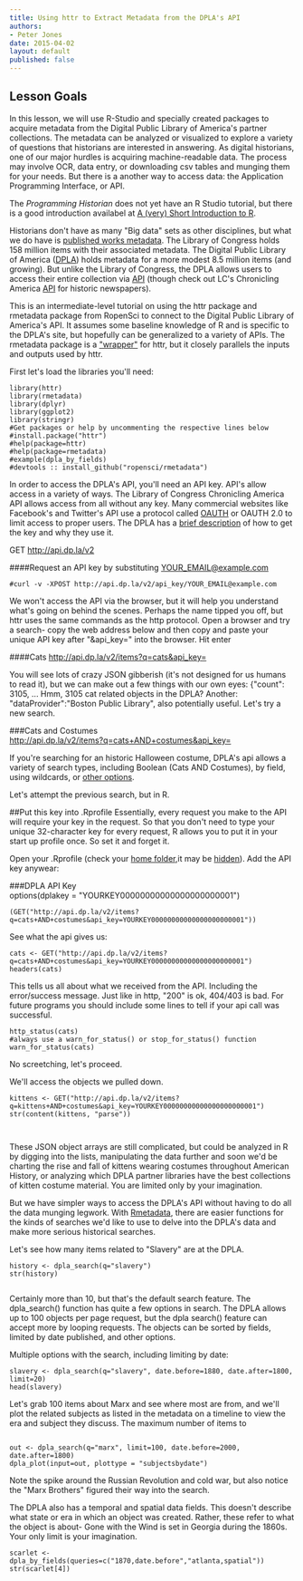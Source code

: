 ```yaml
---
title: Using httr to Extract Metadata from the DPLA's API
authors: 
- Peter Jones
date: 2015-04-02
layout: default
published: false
---
```


Lesson Goals
------------

In this lesson, we will use R-Studio and specially created packages to acquire metadata from the Digital Public Library of America's partner collections. The metadata can be analyzed or visualized to explore a variety of questions that historians are interested in answering. As digital historians, one of our major hurdles is acquiring machine-readable data. The process may involve OCR, data entry, or downloading csv tables and munging them for your needs. But there is a another way to access data: the Application Programming Interface, or API.

The *Programming Historian* does not yet have an R Studio tutorial, but there is a good introduction availabel at [A (very) Short Introduction to R](https://cran.r-project.org/doc/contrib/Torfs+Brauer-Short-R-Intro.pdf).

Historians don't have as many "Big data" sets as other disciplines, but what we do have is [published works metadata](http://thomaspadilla.org/papers/padillahiggins_humdata_postprint.pdf). The Library of Congress holds 158 million items with their associated metadata. The Digital Public Library of America ([DPLA](http://dp.la/)) holds metadata for a more modest 8.5 million items (and growing). But unlike the Library of Congress, the DPLA allows users to access their entire collection via [API](http://dp.la/info/developers/codex/) (though check out LC's Chronicling America [API](http://chroniclingamerica.loc.gov/about/api/#search) for historic newspapers). 

This is an intermediate-level tutorial on using the httr package and rmetadata package from RopenSci to connect to the Digital Public Library of America's API. It assumes some baseline knowledge of R and is specific to the DPLA's site, but hopefully can be generalized to a variety of APIs. The rmetadata package is a ["wrapper"](http://en.wikipedia.org/wiki/Wrapper_library) for httr, but it closely parallels the inputs and outputs used by httr. 

First let's load the libraries you'll need:

```{r} 
library(httr)
library(rmetadata)
library(dplyr)
library(ggplot2)
library(stringr)
#Get packages or help by uncommenting the respective lines below
#install.package("httr")
#help(package=httr)
#help(package=rmetadata)
#example(dpla_by_fields)
#devtools :: install_github("ropensci/rmetadata")

```

In order to access the DPLA's API, you'll need an API key. API's allow access in a variety of ways. The Library of Congress Chronicling America API allows access from all without any key. Many commercial websites like Facebook's and Twitter's API use a protocol called [OAUTH](http://en.wikipedia.org/wiki/OAuth) or OAUTH 2.0 to limit access to proper users. The DPLA has a [brief description](http://dp.la/info/developers/codex/policies/#get-a-key) of how to get the key and why they use it. 

GET http://api.dp.la/v2

####Request an API key by substituting YOUR_EMAIL@example.com

```{r}
#curl -v -XPOST http://api.dp.la/v2/api_key/YOUR_EMAIL@example.com
```

We won't access the API via the browser, but it will help you understand what's going on behind the scenes. Perhaps the name tipped you off, but httr uses the same commands as the http protocol. Open a browser and try a search- copy the web address below and then copy and paste your unique API key after "&api_key=" into the browser. Hit enter  
  
####Cats 
http://api.dp.la/v2/items?q=cats&api_key=  

You will see lots of crazy JSON gibberish (it's not designed for us humans to read it), but we can make out a few things with our own eyes: {"count": 3105, ... Hmm, 3105 cat related objects in the DPLA? Another: "dataProvider":"Boston Public Library", also potentially useful. Let's try a new search.
  
###Cats and Costumes  
http://api.dp.la/v2/items?q=cats+AND+costumes&api_key=  
  
If you're searching for an historic Halloween costume, DPLA's api allows a variety of search types, including Boolean  (Cats AND Costumes), by field, using wildcards, or [other options](http://dp.la/info/developers/codex/requests/).
  
Let's attempt the previous search, but in R.  

##Put this key into .Rprofile
Essentially, every request you make to the API will require your key in the request. So that you don't need to type your unique 32-character key for every request, R allows you to put it in your start up profile once. So set it and forget it. 

Open your .Rprofile (check your [home folder](http://www.statmethods.net/interface/customizing.html),it may be [hidden](http://windows.microsoft.com/en-us/windows/show-hidden-files#show-hidden-files=windows-7)). Add the API key anywear:
  
###DPLA API Key  
options(dplakey = "YOURKEY00000000000000000000001")  
  

```{r}
(GET("http://api.dp.la/v2/items?q=cats+AND+costumes&api_key=YOURKEY00000000000000000000001"))

```

See what the api gives us:
```{r}
cats <- GET("http://api.dp.la/v2/items?q=cats+AND+costumes&api_key=YOURKEY00000000000000000000001")
headers(cats)
```
This tells us all about what we received from the API. Including the error/success message. Just like in http, "200" is ok, 404/403 is bad. For future programs you should include some lines to tell if your api call was successful.

```{r}
http_status(cats)
#always use a warn_for_status() or stop_for_status() function
warn_for_status(cats)
```
No screetching, let's proceed.    
  
We'll access the objects we pulled down.


```{r}
kittens <- GET("http://api.dp.la/v2/items?q=kittens+AND+costumes&api_key=YOURKEY00000000000000000000001")
str(content(kittens, "parse"))



```
These JSON object arrays are still complicated, but could be analyzed in R by digging into the lists, manipulating the data further and soon we'd be charting the rise and fall of kittens wearing costumes throughout American History, or analyzing which DPLA partner libraries have the best collections of kitten costume material. You are limited only by your imagination.

But we have simpler ways to access the DPLA's API without having to do all the data munging legwork. With [Rmetadata](https://github.com/ropensci/rmetadata), there are easier functions for the kinds of searches we'd like to use to delve into the DPLA's data and make more serious historical searches.

Let's see how many items related to "Slavery" are at the DPLA. 
```{r}
history <- dpla_search(q="slavery")
str(history)


```
Certainly more than 10, but that's the default search feature. The dpla_search() function has quite a few options in search. The DPLA allows up to 100 objects per page request, but the dpla search() feature can accept more by looping requests. The objects can be sorted by fields, limited by date published, and other options.


Multiple options with the search, including limiting by date:

```{r}
slavery <- dpla_search(q="slavery", date.before=1880, date.after=1800, limit=20)
head(slavery)

```

Let's grab 100 items about Marx and see where most are from, and we'll plot the related subjects as listed in the metadata on a timeline to view the era and subject they discuss. The maximum number of items to 


```{r}

out <- dpla_search(q="marx", limit=100, date.before=2000, date.after=1800)
dpla_plot(input=out, plottype = "subjectsbydate")

```


Note the spike around the Russian Revolution and cold war, but also notice the "Marx Brothers" figured their way into the search. 

The DPLA also has a temporal and spatial data fields. This doesn't describe what state or era in which an object was created. Rather, these refer to what the object is about- Gone with the Wind is set in Georgia during the 1860s. Your only limit is your imagination.

```{r}
scarlet <- dpla_by_fields(queries=c("1870,date.before","atlanta,spatial"))
str(scarlet[4])
```

